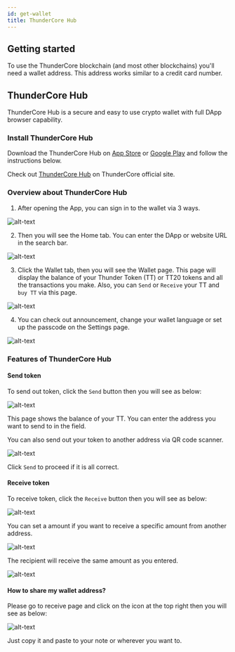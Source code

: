 ```yaml
---
id: get-wallet
title: ThunderCore Hub
---
```


## Getting started
To use the ThunderCore blockchain (and most other blockchains) you'll need a wallet address. This address works similar to a credit card number.

## ThunderCore Hub

ThunderCore Hub is a secure and easy to use crypto wallet with full DApp browser capability.

### Install ThunderCore Hub
Download the ThunderCore Hub on [App Store](https://apps.apple.com/tw/app/thundercore-hub/id1471222243) or [Google Play](https://play.google.com/store/apps/details?id=com.thundercore.mobile) and follow the instructions below.

Check out [ThunderCore Hub](https://www.thundercore.com/thundercore-hub/) on ThunderCore official site.

### Overview about ThunderCore Hub
1. After opening the App, you can sign in to the wallet via 3 ways.

![alt-text](assets/img/wallet/hubbit1.PNG)

2. Then you will see the Home tab. You can enter the DApp or website URL in the search bar.

![alt-text](assets/img/new_hub_en/hubbit_en.PNG)

3. Click the Wallet tab, then you will see the Wallet page. This page will display the balance of your Thunder Token (TT) or TT20 tokens and all the transactions you make. Also, you can `Send` or `Receive` your TT  and `buy TT` via this page.

![alt-text](assets/img/new_hub_en/wallet_en.jpg)

4. You can check out announcement, change your wallet language or set up the passcode on the Settings page.

![alt-text](assets/img/new_hub_en/setting_en.PNG)

### Features of ThunderCore Hub

#### Send token

 To send out token, click the `Send` button then you will see as below:

![alt-text](assets/img/new_hub_en/send_en.PNG)

This page shows the balance of your TT. You can enter the address you want to send to in the field.

You can also send out your token to another address via QR code scanner.

![alt-text](assets/img/new_hub_en/send_confirm_en.PNG)

Click `Send` to proceed if it is all correct.

#### Receive token

To receive token, click the `Receive` button then you will see as below:

![alt-text](assets/img/new_hub_en/wallet_en.jpg)

You can set a amount if you want to receive a specific amount from another address.

![alt-text](assets/img/wallet/hubbit8-1.PNG)

The recipient will receive the same amount as you entered. 

![alt-text](assets/img/wallet/hubbit9.PNG)

 #### How to share my wallet address?
 
 Please go to receive page and click on the icon at the top right then you will see as below:
 
 ![alt-text](assets/img/wallet/hubbit12.PNG)
 
 Just copy it and paste to your note or wherever you want to.
